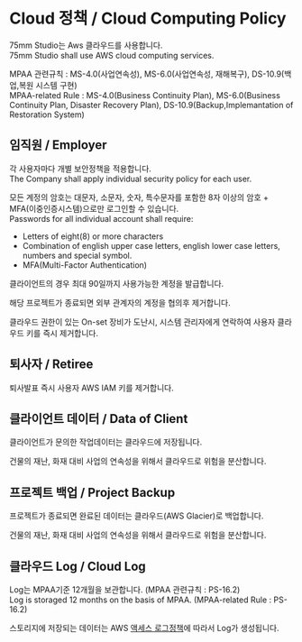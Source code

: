 # Cloud 정책 / Cloud Computing Policy
75mm Studio는 Aws 클라우드를 사용합니다.<br/>
75mm Studio shall use AWS cloud computing services.

MPAA 관련규칙 : MS-4.0(사업연속성), MS-6.0(사업연속성, 재해복구), DS-10.9(백업,복원 시스템 구현)<br/>
MPAA-related Rule : MS-4.0(Business Continuity Plan), MS-6.0(Business Continuity Plan, Disaster Recovery Plan), DS-10.9(Backup,Implemantation of Restoration System)

## 임직원 / Employer
각 사용자마다 개별 보안정책을 적용합니다.<br />
The Company shall apply individual security policy for each user.


모든 계정의 암호는 대문자, 소문자, 숫자, 특수문자를 포함한 8자 이상의 암호 + MFA(이중인증시스템)으로만 로그인할 수 있습니다.<br />
Passwords for all individual account shall require:
- Letters of eight(8) or more characters
- Combination of english upper case letters, english lower case letters, numbers and special symbol.
- MFA(Multi-Factor Authentication)


클라이언트의 경우 최대 90일까지 사용가능한 계정을 발급합니다.

해당 프로젝트가 종료되면 외부 관계자의 계정을 협의후 제거합니다.

클라우드 권한이 있는 On-set 장비가 도난시, 시스템 관리자에게 연락하여 사용자 클라우드 키를 즉시 제거합니다.


## 퇴사자 / Retiree
퇴사발표 즉시 사용자 AWS IAM 키를 제거합니다.

## 클라이언트 데이터 / Data of Client
클라이언트가 문의한 작업데이터는 클라우드에 저장됩니다.

건물의 재난, 화재 대비 사업의 연속성을 위해서 클라우드로 위험을 분산합니다.

## 프로젝트 백업 / Project Backup
프로젝트가 종료되면 완료된 데이터는 클라우드(AWS Glacier)로 백업합니다.

건물의 재난, 화재 대비 사업의 연속성을 위해서 클라우드로 위험을 분산합니다.

## 클라우드 Log / Cloud Log
Log는 MPAA기준 12개월을 보관합니다. (MPAA 관련규칙 : PS-16.2)<br />
Log is storaged 12 months on the basis of MPAA. (MPAA-related Rule : PS-16.2)

스토리지에 저장되는 데이터는 AWS [액세스 로그정책](https://docs.aws.amazon.com/ko_kr/AmazonS3/latest/dev/ServerLogs.html#BucketLoggingStatusChanges)에 따라서 Log가 생성됩니다.
